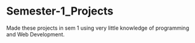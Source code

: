 # Semester-1_Projects
 Made these projects in sem 1 using very little knowledge of programming and Web Development.
